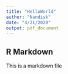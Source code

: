 ```yaml
---
title: "HelloWorld"
author: "Nandisk"
date: "4/21/2020"
output: pdf_document
---
```




## R Markdown

This is a markdown file


